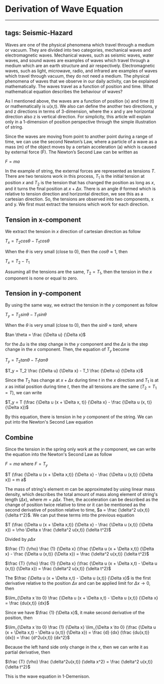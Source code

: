 ﻿# Derivation of Wave Equation
---
tags: Seismic-Hazard
---
Waves are one of the physical phenomena which travel through a medium or vacuum. They are divided into two categories, mechanical waves and electromagnetic waves. Mechanical waves, such as seismic waves, water waves, and sound waves are examples of waves which travel through a medium which are an earth structure and air respectively. Electromagnetic waves, such as light, microwave, radio, and infrared are examples of waves which travel through vacuum, they do not need a medium. The physical phenomena of waves that we observe in our daily activity, can be explained mathematically. The waves travel as a function of position and time. What mathematical equation describes the behaviour of waves?

As I mentioned above, the waves are a function of position (x) and time (t) or mathematically is u(x,t). We also can define the another two directions, y and z directions in terms of 3-dimension, where the x and y are horizontal direction also z is vertical direction. For simplicity, this article will explain only in a 1-dimension of position perspective through the simple illustration of string.

Since the waves are moving from point to another point during a range of time, we can use the second Newton’s Law, where a particle of a wave as a mass (m) of the object moves by a certain acceleration (a) which is caused by external force (F). The Newton’s Second Law can be written as

$F = m a$

In the example of string, the external forces are represented as tensions $T$. There are two tensions work in this process, $T_1$ is the initial tension at position $x$ and $T_2$ is the tension that has changed the position as long as $x$, and it turns the final position at $x + \Delta x$. There is an angle $\theta$ formed which is relative to tension direction and horizontal direction, we see this as a cartesian direction. So, the tensions are observed into two components, x and y. We first must extract the tensions which work for each direction.

## Tension in x-component

We extract the tension in $x$ direction of cartesian direction as follow

$T_x = T_2 cos \theta - T_1 cos \theta$

When the $\theta$ is very small (close to 0), then the $cos \theta \approx 1$, then

$T_x = T_2 - T_1$

Assuming all the tensions are the same, $T_2 = T_1$, then the tension in the $x$ component is none or equal to zero.

## Tension in y-component

By using the same way, we extract the tension in the $y$ component as follow

$T_y = T_2 sin \theta - T_1 sin \theta$

When the $\theta$ is very small (close to 0), then the $sin \theta \approx tan \theta$, where 

$tan \theta = \frac {\Delta u} {\Delta x}$

for the $\Delta u$ is the step change in the $y$ component and the $\Delta x$ is the step change in the $x$ component. Then, the equation of $T_y$ become

$T_y = T_2 tan \theta - T_1 tan \theta$

$T_y = T_2 \frac {\Delta u} {\Delta x} - T_1 \frac {\Delta u} {\Delta x}$

Since the $T_2$ has change at $x + \Delta x$  during time $t$ in the $x$ direction and $T_1$ is at $x$ as initial position during time $t$, then the all tensions are the same ($T_2 = T_1 = T$), we can write

$T_y = T (\frac {\Delta u (x + \Delta x, t)} {\Delta x} - \frac {\Delta u (x, t)} {\Delta x})$

By this equation, there is tension in he $y$ component of the string. We can put into the Newton's Second Law equation

## Combine
Since the tension in the spring only work at the $y$ component, we can write the equation into the Newton's Second Law as follow

$F = m a$ where $F = T_y$

$T (\frac {\Delta u (x + \Delta x,t)} {\Delta x} - \frac {\Delta u (x,t)} {\Delta x}) = m a$

The mass of string's element $m$ can be approximated by using linear mass density, which describes the total amount of mass along element of string's length ($\Delta x$), where $m = \rho \Delta x$. Then, the acceleration can be described as the change of position twice relative to time or it can be mentioned as the second derivative of position relative to time, $a = \frac {\delta^2 u(x,t)} {\delta t^2}$. We can put these terms into the previous equation

$T (\frac {\Delta u (x + \Delta x,t)} {\Delta x} - \frac {\Delta u (x,t)} {\Delta x}) = \rho \Delta x \frac {\delta^2 u(x,t)} {\delta t^2}$

Divided by $\rho \Delta x$

$\frac {T} {\rho}  \frac {1} {\Delta x} (\frac {\Delta u (x + \Delta x,t)} {\Delta x} - \frac {\Delta u (x,t)} {\Delta x}) = \frac {\delta^2 u(x,t)} {\delta t^2}$

$\frac {T} {\rho}  \frac {1} {\Delta x} (\frac {\Delta u (x + \Delta x,t) - \Delta u (x,t)} {\Delta x}) = \frac {\delta^2 u(x,t)} {\delta t^2}$

The $\frac {\Delta u (x + \Delta x,t) - \Delta u (x,t)} {\Delta x}$ is the first derivative relative to the position $\Delta x$ and can be applied limit for $\Delta x \rightarrow0$, then

$\lim_{\Delta x \to 0} \frac {\Delta u (x + \Delta x,t) - \Delta u (x,t)} {\Delta x} = \frac {du(x,t)} {dx}$

Since we have $\frac {1} {\Delta x}$, it make second derivative of the position, then 

$\lim_{\Delta x \to 0} \frac {1} {\Delta x} \lim_{\Delta x \to 0} (\frac {\Delta u (x + \Delta x,t) - \Delta u (x,t)} {\Delta x}) = \frac {d} {dx} (\frac {du(x,t)} {dx}) = \frac {d^2u(x,t)} {dx^2}$

Because the left hand side only change in the $x$, then we can write it as partial derivative, then

$\frac {T} {\rho} \frac {\delta^2u(x,t)} {\delta x^2} = \frac {\delta^2 u(x,t)} {\delta t^2}$

This is the wave equation in 1-Demenison.
